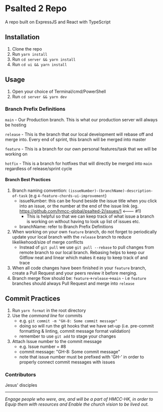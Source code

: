 # Psalted 2 Repo

A repo built on ExpressJS and React with TypeScript

## Installation

1. Clone the repo
2. Run `yarn install`
3. Run `cd server && yarn install`
4. Run `cd ui && yarn install`

## Usage

1. Open your choice of Terminal/cmd/PowerShell
2. Run `cd server && yarn dev`

### Branch Prefix Definitions

`main` - Our Production branch. This is what our production server will always be hosting

`release` - This is the branch that our local development will rebase off and merge into. Every end of sprint, this branch will be merged into master

`feature` - This is a branch for our own personal features/task that we will be working on

`hotfix` - This is a branch for hotfixes that will directly be merged into `main` regardless of release/sprint cycle

#### Branch Best Practices

1. Branch naming convention: `(issueNumber)-(branchName)-description-of-task` (e.g `4-feature-chords-ui-improvement`)
   - issueNumber: this can be found beside the issue title when you click into an issue, or the number at the end of the issue link (eg. https://github.com/hmcc-global/psalted-2/issues/1 <--- #1)
     - This is helpful so that we can keep track of what issue a branch is working on without having to look up list of issues etc.
   - branchName: refer to Branch Prefix Definitions
2. When working on your own `feature` branch, do not forget to periodically update your local branch with the `release` branch to reduce likelikehood/size of merge conflicts
   - Instead of `git pull` we use `git pull --rebase` to pull changes from remote branch to our local branch. Rebasing helps to keep our Gitflow neat and linear which makes it easy to keep track of and trace
3. When all code changes have been finished in your `feature` branch, create a Pull Request and your peers review it before merging.
4. Branch merge flow should be: `feature`->`release`->`main` - i.e `feature` branches should always Pull Request and merge into `release`

## Commit Practices

1. Run `yarn format` in the root directory
2. Use the _command line_ for commits
   - e.g. `git commit -m "GH-8: Some commit message"`
   - doing so will run the git hooks that we have set-up (i.e. pre-commit formatting & linting, commit message format validation)
   - remember to use `git add` to stage your changes
3. Attach Issue number to the commit message
   - e.g. Issue number = #8
   - commit message: "GH-8: Some commit message"
   - note that issue number must be prefixed with 'GH-' in order to properly connect commit messages with issues

### Contributors

Jesus' disciples

---

_Engage people who were, are, and will be a part of HMCC-HK, in order to Equip them with resources and Enable the church vision to be lived out._
